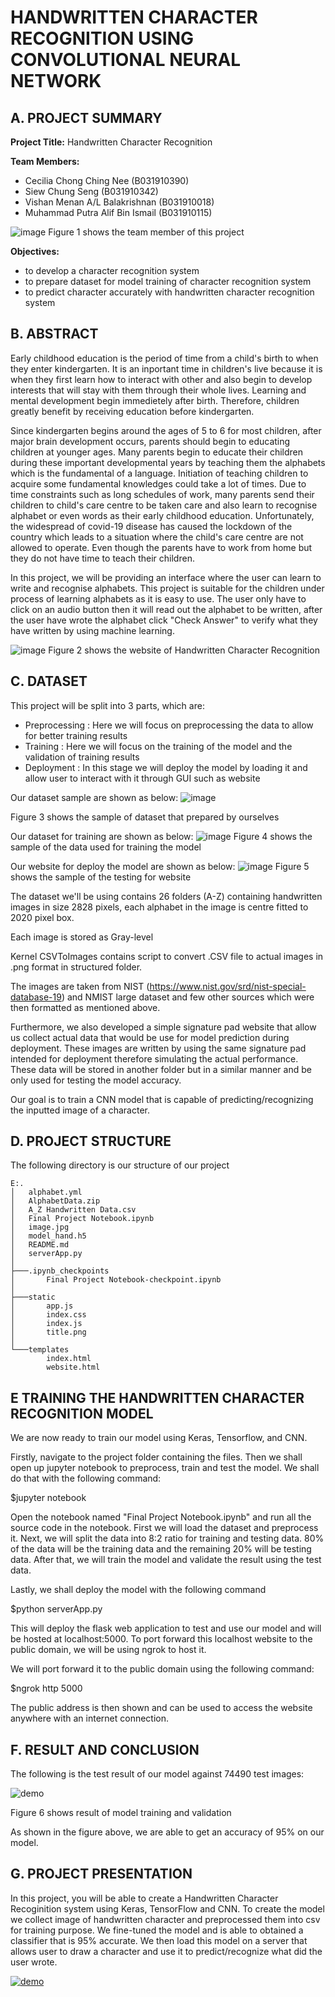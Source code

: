 # HANDWRITTEN CHARACTER RECOGNITION USING CONVOLUTIONAL NEURAL NETWORK

## A. PROJECT SUMMARY

**Project Title:** Handwritten Character Recognition

**Team Members:** 
- Cecilia Chong Ching Nee (B031910390)
- Siew Chung Seng (B031910342)
- Vishan Menan A/L Balakrishnan (B031910018)
- Muhammad Putra Alif Bin Ismail (B031910115)

![image](https://github.com/CeciliaChongChingNee/Artificial-Intelligence-Project/blob/main/team-member.JPG)
Figure 1 shows the team member of this project

**Objectives:**
- to develop a character recognition system
- to prepare dataset for model training of character recognition system
- to predict character accurately with handwritten character recognition system

## B. ABSTRACT

Early childhood education is the period of time from a child's birth to when they enter kindergarten.
It is an inportant time in children's live because it is when they first learn how to interact with other and 
also begin to develop interests that will stay with them through their whole lives. Learning and mental development 
begin immedietely after birth. Therefore, children greatly benefit by receiving education before kindergarten.

Since kindergarten begins around the ages of 5 to 6 for most children, after major brain development occurs, parents
should begin to educating children at younger ages. Many parents begin to educate their children during these important 
developmental years by teaching them the alphabets which is the fundamental of a language. Initiation of teaching children to 
acquire some fundamental knowledges could take a lot of times. Due to time constraints such as long schedules of work, many parents 
send their children to child's care centre to be taken care and also learn to recognise alphabet or even words as their early childhood
education. Unfortunately, the widespread of covid-19 disease has caused the lockdown of the country which leads to a situation where the child's care centre are not allowed to operate. Even though the parents have to work from home but they do not have time to teach their children.

In this project, we will be providing an interface where the user can learn to write and recognise alphabets. This project is suitable for 
the children under process of learning alphabets as it is easy to use. The user only have to click on an audio button then it will read out the alphabet to be written, after the user have wrote the alphabet click "Check Answer" to verify what they have written by using machine learning.

![image](https://github.com/CeciliaChongChingNee/Artificial-Intelligence-Project/blob/main/website.JPG)
Figure 2 shows the website of Handwritten Character Recognition

## C.  DATASET

This project will be split into 3 parts, which are:
- Preprocessing : Here we will focus on preprocessing the data to allow for better training results
- Training : Here we will focus on the training of the model and the validation of training results
- Deployment : In this stage we will deploy the model by loading it and allow user to interact with it through GUI such as website

Our dataset sample are shown as below:
![image](https://github.com/CeciliaChongChingNee/Artificial-Intelligence-Project/blob/main/dataset.png)

Figure 3 shows the sample of dataset that prepared by ourselves


Our dataset for training are shown as below:
![image](https://user-images.githubusercontent.com/80866120/115016783-224cec80-9ee8-11eb-8147-88782634bd45.png)
Figure 4 shows the sample of the data used for training the model


Our website for deploy the model are shown as below:
![image](https://github.com/CeciliaChongChingNee/Artificial-Intelligence-Project/blob/main/testing.JPG)
Figure 5 shows the sample of the testing for website


The dataset we'll be using contains 26 folders (A-Z) containing handwritten images in size 2828 pixels, each alphabet in the image is centre fitted to 2020 pixel box.

Each image is stored as Gray-level

Kernel CSVToImages contains script to convert .CSV file to actual images in .png format in structured folder.

The images are taken from NIST (https://www.nist.gov/srd/nist-special-database-19) and NMIST large dataset and few other sources which were then formatted as mentioned above.

Furthermore, we also developed a simple signature pad website that allow us collect actual data that would be use for model prediction during deployment. These images are written by using the same signature pad intended for deployment therefore simulating the actual performance. These data will be stored in another folder but in a similar manner and be only used for testing the model accuracy.

Our goal is to train a CNN model that is capable of predicting/recognizing the inputted image of a character.

## D.   PROJECT STRUCTURE

The following directory is our structure of our project

    E:.
    │   alphabet.yml
    │   AlphabetData.zip
    │   A_Z Handwritten Data.csv
    │   Final Project Notebook.ipynb
    │   image.jpg
    │   model_hand.h5
    │   README.md
    │   serverApp.py
    │
    ├───.ipynb_checkpoints
    │       Final Project Notebook-checkpoint.ipynb
    │
    ├───static
    │       app.js
    │       index.css
    │       index.js
    │       title.png
    │
    └───templates
            index.html
            website.html

## E   TRAINING THE HANDWRITTEN CHARACTER RECOGNITION MODEL

We are now ready to train our model using Keras, Tensorflow, and CNN.

Firstly, navigate to the project folder containing the files.
Then we shall open up jupyter notebook to preprocess, train and test the model.
We shall do that with the following command:

$jupyter notebook

Open the notebook named "Final Project Notebook.ipynb" and run all the source code in the notebook.
First we will load the dataset and preprocess it. Next, we will split the data into 8:2 ratio for training and testing data.
80% of the data will be the training data and the remaining 20% will be testing data. After that, we will train the model and validate
the result using the test data.

Lastly, we shall deploy the model with the following command

$python serverApp.py

This will deploy the flask web application to test and use our model and will be hosted at localhost:5000.
To port forward this localhost website to the public domain, we will be using ngrok to host it.

We will port forward it to the public domain using the following command:

$ngrok http 5000

The public address is then shown and can be used to access the website anywhere with an internet connection.

## F.  RESULT AND CONCLUSION

The following is the test result of our model against 74490 test images:

![demo](https://user-images.githubusercontent.com/33794652/120072832-3fb8cd00-c0c8-11eb-99cf-97faea98291f.png)

Figure 6 shows result of model training and validation

As shown in the figure above, we are able to get an accuracy of 95% on our model.

## G.   PROJECT PRESENTATION 

In this project, you will be able to create a Handwritten Character Recoginition system using Keras, TensorFlow and CNN. To create the model we collect image of handwritten character and preprocessed them into csv for training purpose. We fine-tuned the model and is able to obtained a classifier that is 95% accurate. We then load this model on a server that allows user to draw a character and use it to predict/recognize what did the user wrote.

[![demo](https://img.youtube.com/vi/A1IHX8lEy3c_AM/0.jpg)](https://www.youtube.com/watch?v=A1IHX8lEy3c "demo")
